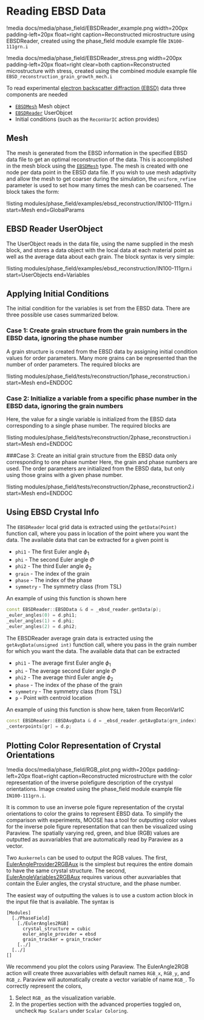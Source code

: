 # Reading EBSD Data

!media docs/media/phase_field/EBSDReader_example.png width=200px padding-left=20px float=right caption=Reconstructed microstructure using EBSDReader, created using the phase_field module example file `IN100-111grn.i`

!media docs/media/phase_field/EBSDReader_stress.png width=200px padding-left=20px float=right clear=both caption=Reconstructed microstructure with stress, created using the combined module example file `EBSD_reconstruction_grain_growth_mech.i`

<!--!slider max-width=75% left=220px
     docs/media/phase_field/EBSDReader_example.png caption=Reconstructed microstructure using EBSDReader, created using the phase_field module example file `IN100-111grn.i`
     docs/media/phase_field/EBSDReader_stress.png caption=Reconstructed microstructure with stress, created using the combined module example file `EBSD_reconstruction_grain_growth_mech.i`-->

To read experimental [electron backscatter diffraction (EBSD)](https://en.wikipedia.org/wiki/Electron_backscatter_diffraction)
data three components are needed

* [`EBSDMesh`](phase_field/EBSDMesh.md) Mesh object
* [`EBSDReader`](phase_field/EBSDReader.md) UserObjcet
* Initial conditions (such as the `ReconVarIC` action provides)

## Mesh

The mesh is generated from the EBSD information in the specified EBSD data file
to get an optimal reconstruction of the data. This is accomplished in the mesh
block using the [`EBSDMesh`](phase_field/EBSDMesh.md) type. The mesh is created
with one node per data point in the EBSD data file. If you wish to use mesh
adaptivity and allow the mesh to get coarser during the simulation, the
`uniform_refine` parameter is used to set how many times the mesh can be coarsened.
The block takes the form:

!listing modules/phase_field/examples/ebsd_reconstruction/IN100-111grn.i start=Mesh end=GlobalParams

## EBSD Reader UserObject

The UserObject reads in the data file, using the name supplied in the mesh block,
and stores a data object with the local data at each material point as well as the
average data about each grain. The block syntax is very simple:

!listing modules/phase_field/examples/ebsd_reconstruction/IN100-111grn.i start=UserObjects end=Variables

## Applying Initial Conditions

The initial condition for the variables is set from the EBSD data. There are three
possible use cases summarized below.

### Case 1: Create grain structure from the grain numbers in the EBSD data, ignoring the phase number

A grain structure is created from the EBSD data by assigning initial condition
values for order parameters. Many more grains can be represented than the number
of order parameters. The required blocks are

!listing modules/phase_field/tests/reconstruction/1phase_reconstruction.i start=Mesh end=ENDDOC

### Case 2: Initialize a variable from a specific phase number in the EBSD data, ignoring the grain numbers
Here, the value for a single variable is initialized from the EBSD data corresponding
to a single phase number. The required blocks are

!listing modules/phase_field/tests/reconstruction/2phase_reconstruction.i start=Mesh end=ENDDOC

###Case 3: Create an initial grain structure from the EBSD data only corresponding to one phase number
Here, the grain and phase numbers are used. The order parameters are initialized
from the EBSD data, but only using those grains with a given phase number.

!listing modules/phase_field/tests/reconstruction/2phase_reconstruction2.i start=Mesh end=ENDDOC

## Using EBSD Crystal Info

The `EBSDReader` local grid data is extracted using the `getData(Point)` function call,
where you pass in location of the point where you want the data. The available data
that can be extracted for a given point is

* `phi1` - The first Euler angle $\phi_1$
* `phi` - The second Euler angle $\Phi$
* `phi2` - The third Euler angle $\phi_2$
* `grain` - The index of the grain
* `phase` - The index of the phase
* `symmetry` - The symmetry class (from TSL)

An example of using this function is shown here

```cpp
const EBSDReader::EBSDData & d = _ebsd_reader.getData(p);
_euler_angles(0) = d.phi1;
_euler_angles(1) = d.phi;
_euler_angles(2) = d.phi2;
```

The EBSDReader average grain data is extracted using the `getAvgData(unsigned int)`
function call, where you pass in the grain number for which you want the data.
The available data that can be extracted

* `phi1` - The average first Euler angle $\phi_1$
* `phi` - The average second Euler angle $\Phi$
* `phi2` - The average third Euler angle $\phi_2$
* `phase` - The index of the phase of the grain
* `symmetry` - The symmetry class (from TSL)
* `p` - Point with centroid location

An example of using this function is show here, taken from ReconVarIC

```cpp
const EBSDReader::EBSDAvgData & d = _ebsd_reader.getAvgData(grn_index);
_centerpoints[gr] = d.p;
```

## Plotting Color Representation of Crystal Orientations

!media docs/media/phase_field/RGB_plot.png width=200px padding-left=20px float=right caption=Reconstructed microstructure with the color representation of the inverse polefigure description of the crystyal orientations. Image created using the phase_field module example file `IN100-111grn.i`.

It is common to use an inverse pole figure representation of the crystal orientations
to color the grains to represent EBSD data. To simplify the comparison with experiments,
MOOSE has a tool for outputting color values for the inverse pole figure representation
that can then be visualized using Paraview. The spatially varying red, green, and
blue (RGB) values are outputted as auxvariables that are automatically read by
Paraview as a vector.

Two `Auxkernels` can be used to output the RGB values. The first,
[EulerAngleProvider2RGBAux](http://mooseframework.org/docs/doxygen/modules/classEulerAngleProvider2RGBAux.html)
is the simplest but requires the entire domain to have the same crystal structure. The second,
[EulerAngleVariables2RGBAux](http://mooseframework.org/docs/doxygen/modules/classEulerAngleVariables2RGBAux.html)
requires various other auxvariables that contain the Euler angles, the crystal structure,
and the phase number.

The easiest way of outputting the values is to use a custom action block in the
input file that is available. The syntax is

```text
[Modules]
  [./PhaseField]
    [./EulerAngles2RGB]
      crystal_structure = cubic
      euler_angle_provider = ebsd
      grain_tracker = grain_tracker
    [../]
  [../]
[]
```

We recommend you plot the colors using Paraview. The EulerAngle2RGB action will create three auxvariables with default names `RGB_x`, `RGB_y`, and `RGB_z`. Paraview will automatically create a vector variable of name `RGB_`. To correctly represent the colors,  
1.  Select `RGB_` as the visualization variable.  
2.  In the properties section with the advanced properties toggled on, uncheck `Map Scalars` under `Scalar Coloring`.    
